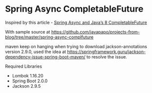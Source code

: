 # Spring Async CompletableFuture

Inspired by this article - [Spring Async and Java’s 8 CompletableFuture](https://www.javacodegeeks.com/2016/04/spring-async-javas-8-completablefuture.html)

With sample source at https://github.com/javapapo/projects-from-blog/tree/master/spring-async-complfuture

maven keep on hanging when trying to download jackson-annotations version 2.9.0, used the idea at https://springframework.guru/jackson-dependency-issue-spring-boot-maven/ to resolve the issue.

Required Libraries
* Lombok 1.16.20
* Spring Boot 2.0.0
* Jackson 2.9.5